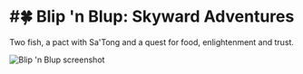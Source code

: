 #:four_leaf_clover: Blip 'n Blup: Skyward Adventures
=========

Two fish, a pact with Sa'Tong and a quest for food, enlightenment and trust.

![Blip 'n Blup screenshot](https://raw.githubusercontent.com/LucKeyProductions/BlipNBlup/master/Screenshots/Screenshot_Wed_Sep_16_05_14_27_2015.png)

